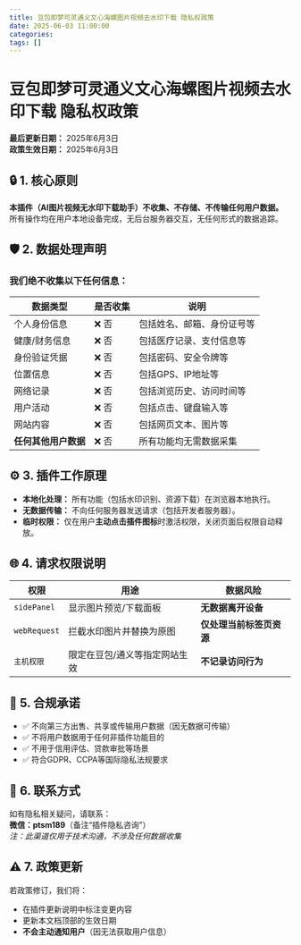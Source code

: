 ```yaml
---
title: 豆包即梦可灵通义文心海螺图片视频去水印下载 隐私权政策
date: 2025-06-03 11:00:00
categories: 
tags: []
---
```


# **豆包即梦可灵通义文心海螺图片视频去水印下载 隐私权政策**

**最后更新日期：** 2025年6月3日  
**政策生效日期：** 2025年6月3日  

## 🔒 1. 核心原则
**本插件（AI图片视频无水印下载助手）不收集、不存储、不传输任何用户数据。** 所有操作均在用户本地设备完成，无后台服务器交互，无任何形式的数据追踪。

## 🛡️ 2. 数据处理声明
### **我们绝不收集以下任何信息：**
| 数据类型             | 是否收集 | 说明 |
|----------------------|----------|------|
| 个人身份信息         | ❌ 否    | 包括姓名、邮箱、身份证号等 |
| 健康/财务信息        | ❌ 否    | 包括医疗记录、支付信息等 |
| 身份验证凭据         | ❌ 否    | 包括密码、安全令牌等 |
| 位置信息             | ❌ 否    | 包括GPS、IP地址等 |
| 网络记录             | ❌ 否    | 包括浏览历史、访问时间等 |
| 用户活动             | ❌ 否    | 包括点击、键盘输入等 |
| 网站内容             | ❌ 否    | 包括网页文本、图片等 |
| **任何其他用户数据** | ❌ 否    | 所有功能均无需数据采集 |

## ⚙️ 3. 插件工作原理
- **本地化处理：** 所有功能（包括水印识别、资源下载）在浏览器本地执行。
- **无数据传输：** 不向任何服务器发送请求（包括开发者服务器）。
- **临时权限：** 仅在用户**主动点击插件图标**时激活权限，关闭页面后权限自动释放。

## 🌐 4. 请求权限说明
| 权限          | 用途 | 数据风险 |
|---------------|------|----------|
| `sidePanel`   | 显示图片预览/下载面板 | **无数据离开设备** |
| `webRequest`  | 拦截水印图片并替换为原图 | **仅处理当前标签页资源** |
| `主机权限`    | 限定在豆包/通义等指定网站生效 | **不记录访问行为** |

## 📜 5. 合规承诺
- ✅ 不向第三方出售、共享或传输用户数据（因无数据可传输）
- ✅ 不将用户数据用于任何非插件功能目的
- ✅ 不用于信用评估、贷款审批等场景
- ✅ 符合GDPR、CCPA等国际隐私法规要求

## 📮 6. 联系方式
如有隐私相关疑问，请联系：  
**微信：ptsm189**（备注“插件隐私咨询”）  
*注：此渠道仅用于技术沟通，不涉及任何数据收集*

## ⚠️ 7. 政策更新
若政策修订，我们将：  
- 在插件更新说明中标注变更内容  
- 更新本文档顶部的生效日期  
- **不会主动通知用户**（因无法获取用户信息）
